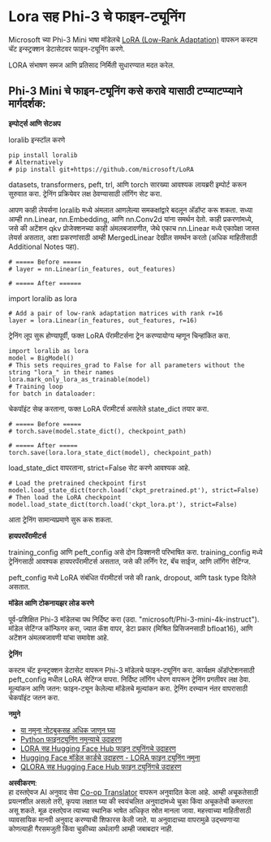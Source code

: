 <!--
CO_OP_TRANSLATOR_METADATA:
{
  "original_hash": "50b6a55a0831b417835087d8b57759fe",
  "translation_date": "2025-07-17T06:30:05+00:00",
  "source_file": "md/03.FineTuning/FineTuning_Lora.md",
  "language_code": "mr"
}
-->
# **Lora सह Phi-3 चे फाइन-ट्यूनिंग**

Microsoft च्या Phi-3 Mini भाषा मॉडेलचे [LoRA (Low-Rank Adaptation)](https://github.com/microsoft/LoRA?WT.mc_id=aiml-138114-kinfeylo) वापरून कस्टम चॅट इन्स्ट्रक्शन डेटासेटवर फाइन-ट्यूनिंग करणे.

LORA संभाषण समज आणि प्रतिसाद निर्मिती सुधारण्यात मदत करेल.

## Phi-3 Mini चे फाइन-ट्यूनिंग कसे करावे यासाठी टप्प्याटप्प्याने मार्गदर्शक:

**इम्पोर्ट्स आणि सेटअप**

loralib इन्स्टॉल करणे

```
pip install loralib
# Alternatively
# pip install git+https://github.com/microsoft/LoRA

```

datasets, transformers, peft, trl, आणि torch सारख्या आवश्यक लायब्ररी इम्पोर्ट करून सुरुवात करा.
ट्रेनिंग प्रक्रियेवर लक्ष ठेवण्यासाठी लॉगिंग सेट करा.

आपण काही लेयर्सना loralib मध्ये अंमलात आणलेल्या समकक्षांद्वारे बदलून अ‍ॅडॉप्ट करू शकता. सध्या आम्ही nn.Linear, nn.Embedding, आणि nn.Conv2d यांना समर्थन देतो. काही प्रकरणांमध्ये, जसे की अटेंशन qkv प्रोजेक्शनच्या काही अंमलबजावणीत, जेथे एकाच nn.Linear मध्ये एकापेक्षा जास्त लेयर्स असतात, अशा प्रकरणांसाठी आम्ही MergedLinear देखील समर्थन करतो (अधिक माहितीसाठी Additional Notes पहा).

```
# ===== Before =====
# layer = nn.Linear(in_features, out_features)
```

```
# ===== After ======
```

import loralib as lora

```
# Add a pair of low-rank adaptation matrices with rank r=16
layer = lora.Linear(in_features, out_features, r=16)
```

ट्रेनिंग लूप सुरू होण्यापूर्वी, फक्त LoRA पॅरामीटर्सना ट्रेन करण्यायोग्य म्हणून चिन्हांकित करा.

```
import loralib as lora
model = BigModel()
# This sets requires_grad to False for all parameters without the string "lora_" in their names
lora.mark_only_lora_as_trainable(model)
# Training loop
for batch in dataloader:
```

चेकपॉइंट सेव्ह करताना, फक्त LoRA पॅरामीटर्स असलेले state_dict तयार करा.

```
# ===== Before =====
# torch.save(model.state_dict(), checkpoint_path)
```
```
# ===== After =====
torch.save(lora.lora_state_dict(model), checkpoint_path)
```

load_state_dict वापरताना, strict=False सेट करणे आवश्यक आहे.

```
# Load the pretrained checkpoint first
model.load_state_dict(torch.load('ckpt_pretrained.pt'), strict=False)
# Then load the LoRA checkpoint
model.load_state_dict(torch.load('ckpt_lora.pt'), strict=False)
```

आता ट्रेनिंग सामान्यप्रमाणे सुरू करू शकता.

**हायपरपॅरामीटर्स**

training_config आणि peft_config असे दोन डिक्शनरी परिभाषित करा. training_config मध्ये ट्रेनिंगसाठी आवश्यक हायपरपॅरामीटर्स असतात, जसे की लर्निंग रेट, बॅच साईज, आणि लॉगिंग सेटिंग्ज.

peft_config मध्ये LoRA संबंधित पॅरामीटर्स जसे की rank, dropout, आणि task type दिलेले असतात.

**मॉडेल आणि टोकनायझर लोड करणे**

पूर्व-प्रशिक्षित Phi-3 मॉडेलचा पथ निर्दिष्ट करा (उदा. "microsoft/Phi-3-mini-4k-instruct"). मॉडेल सेटिंग्ज कॉन्फिगर करा, ज्यात कॅश वापर, डेटा प्रकार (मिश्रित प्रिसिजनसाठी bfloat16), आणि अटेंशन अंमलबजावणी यांचा समावेश आहे.

**ट्रेनिंग**

कस्टम चॅट इन्स्ट्रक्शन डेटासेट वापरून Phi-3 मॉडेलचे फाइन-ट्यूनिंग करा. कार्यक्षम अ‍ॅडॉप्टेशनसाठी peft_config मधील LoRA सेटिंग्ज वापरा. निर्दिष्ट लॉगिंग धोरण वापरून ट्रेनिंग प्रगतीवर लक्ष ठेवा.
मूल्यांकन आणि जतन: फाइन-ट्यून केलेल्या मॉडेलचे मूल्यांकन करा.
ट्रेनिंग दरम्यान नंतर वापरासाठी चेकपॉइंट जतन करा.

**नमुने**
- [या नमुना नोटबुकसह अधिक जाणून घ्या](../../../../code/03.Finetuning/Phi_3_Inference_Finetuning.ipynb)
- [Python फाइनट्यूनिंग नमुन्याचे उदाहरण](../../../../code/03.Finetuning/FineTrainingScript.py)
- [LORA सह Hugging Face Hub फाइन ट्यूनिंगचे उदाहरण](../../../../code/03.Finetuning/Phi-3-finetune-lora-python.ipynb)
- [Hugging Face मॉडेल कार्डचे उदाहरण - LORA फाइन ट्यूनिंग नमुना](https://huggingface.co/microsoft/Phi-3-mini-4k-instruct/blob/main/sample_finetune.py)
- [QLORA सह Hugging Face Hub फाइन ट्यूनिंगचे उदाहरण](../../../../code/03.Finetuning/Phi-3-finetune-qlora-python.ipynb)

**अस्वीकरण**:  
हा दस्तऐवज AI अनुवाद सेवा [Co-op Translator](https://github.com/Azure/co-op-translator) वापरून अनुवादित केला आहे. आम्ही अचूकतेसाठी प्रयत्नशील असलो तरी, कृपया लक्षात घ्या की स्वयंचलित अनुवादांमध्ये चुका किंवा अचूकतेची कमतरता असू शकते. मूळ दस्तऐवज त्याच्या स्थानिक भाषेत अधिकृत स्रोत मानला जावा. महत्त्वाच्या माहितीसाठी व्यावसायिक मानवी अनुवाद करण्याची शिफारस केली जाते. या अनुवादाच्या वापरामुळे उद्भवणाऱ्या कोणत्याही गैरसमजुती किंवा चुकीच्या अर्थलागी आम्ही जबाबदार नाही.